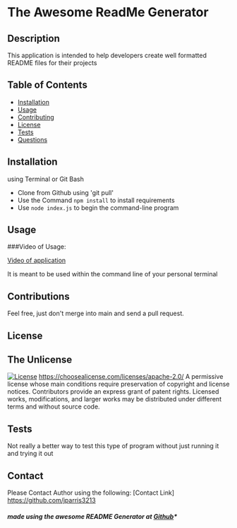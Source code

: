 

# The Awesome ReadMe Generator

## Description
  This application is intended to help developers create well formatted README files for their projects
  
## Table of Contents

- [Installation](#installation)
- [Usage](#usage)
- [Contributing](#contributions)
- [License](#license)
- [Tests](#test)
- [Questions](#questions)

## Installation
  using Terminal or Git Bash
  
   - Clone from Github using 'git pull'
   - Use the Command `npm install` to install requirements
   - Use `node index.js` to begin the command-line program

## Usage

###Video of Usage:

[Video of application](https://youtu.be/WJIBS33Uh5E)

   It is meant to be used within the command line of your personal terminal

## Contributions

   Feel free, just don't merge into main and send a pull request.

## License

## The Unlicense
   [![License](https://img.shields.io/badge/License-Apache_2.0-blue.svg)](https://opensource.org/licenses/Apache-2.0)
   https://choosealicense.com/licenses/apache-2.0/
   A permissive license whose main conditions require preservation of copyright and license notices. Contributors provide an express grant of patent rights. Licensed works, modifications, and larger works may be distributed under different terms and without source code.
        
## Tests

   Not really a better way to test this type of program without just running it and trying it out

## Contact

Please Contact Author using the following:
[Contact Link] https://github.com/jparris3213


##### made using the awesome README Generator at [Github](https://github.com/jparris3213/ReadMeGenerator)*
      
